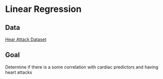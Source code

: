 # Linear Regression

## Data
[Hear Attack Dataset](https://www.kaggle.com/datasets/fatemehmohammadinia/heart-attack-dataset-tarik-a-rashid) 

## Goal
Determine if there is a some correlation with cardiac predictors and having heart attacks
